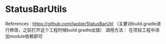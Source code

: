 # StatusBarUtils
References : https://github.com/laobie/StatusBarUtil
（主要对build.gradle进行修改，之前打开这个工程时候build.gradle出错）
调用方法：
在项目工程中添加module依赖即可
